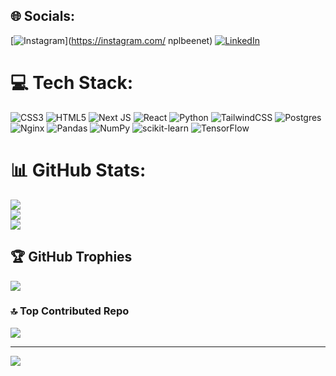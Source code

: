 
## 🌐 Socials:
[![Instagram](https://img.shields.io/badge/Instagram-%23E4405F.svg?logo=Instagram&logoColor=white)](https://instagram.com/ nplbeenet) [![LinkedIn](https://img.shields.io/badge/LinkedIn-%230077B5.svg?logo=linkedin&logoColor=white)](https://linkedin.com/in/binit-nepal) 

# 💻 Tech Stack:
![CSS3](https://img.shields.io/badge/css3-%231572B6.svg?style=for-the-badge&logo=css3&logoColor=white) ![HTML5](https://img.shields.io/badge/html5-%23E34F26.svg?style=for-the-badge&logo=html5&logoColor=white) ![Next JS](https://img.shields.io/badge/Next-black?style=for-the-badge&logo=next.js&logoColor=white) ![React](https://img.shields.io/badge/react-%2320232a.svg?style=for-the-badge&logo=react&logoColor=%2361DAFB) ![Python](https://img.shields.io/badge/python-3670A0?style=for-the-badge&logo=python&logoColor=ffdd54) ![TailwindCSS](https://img.shields.io/badge/tailwindcss-%2338B2AC.svg?style=for-the-badge&logo=tailwind-css&logoColor=white) ![Postgres](https://img.shields.io/badge/postgres-%23316192.svg?style=for-the-badge&logo=postgresql&logoColor=white) ![Nginx](https://img.shields.io/badge/nginx-%23009639.svg?style=for-the-badge&logo=nginx&logoColor=white) ![Pandas](https://img.shields.io/badge/pandas-%23150458.svg?style=for-the-badge&logo=pandas&logoColor=white) ![NumPy](https://img.shields.io/badge/numpy-%23013243.svg?style=for-the-badge&logo=numpy&logoColor=white) ![scikit-learn](https://img.shields.io/badge/scikit--learn-%23F7931E.svg?style=for-the-badge&logo=scikit-learn&logoColor=white) ![TensorFlow](https://img.shields.io/badge/TensorFlow-%23FF6F00.svg?style=for-the-badge&logo=TensorFlow&logoColor=white)
# 📊 GitHub Stats:
![](https://github-readme-stats.vercel.app/api?username=beenet77&theme=merko&hide_border=false&include_all_commits=true&count_private=true)<br/>
![](https://github-readme-streak-stats.herokuapp.com/?user=beenet77&theme=merko&hide_border=false)<br/>
![](https://github-readme-stats.vercel.app/api/top-langs/?username=beenet77&theme=merko&hide_border=false&include_all_commits=true&count_private=true&layout=compact)

## 🏆 GitHub Trophies
![](https://github-profile-trophy.vercel.app/?username=beenet77&theme=radical&no-frame=false&no-bg=false&margin-w=4)

### 🔝 Top Contributed Repo
![](https://github-contributor-stats.vercel.app/api?username=beenet77&limit=5&theme=dark&combine_all_yearly_contributions=true)

---
[![](https://visitcount.itsvg.in/api?id=beenet77&icon=0&color=0)](https://visitcount.itsvg.in)

<!-- Proudly created with GPRM ( https://gprm.itsvg.in ) -->
